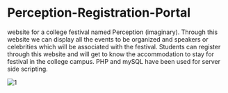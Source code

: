 # Perception-Registration-Portal
website for a college festival named Perception (imaginary). Through this website we can display all the events to be organized and speakers or celebrities which will be associated with the festival. Students can register through this website and will get to know the accommodation to stay for festival in the college campus.  PHP and mySQL have been used for server side scripting.

![1](https://user-images.githubusercontent.com/72865709/125427093-2cfb3e16-3ea6-4519-8f0d-f6b55897ba94.jpg)
